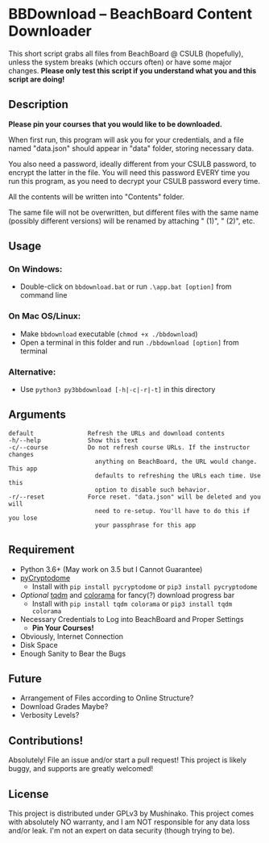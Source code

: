 #   BBDownload – BeachBoard Content Downloader
<!-- FIND THE GAME... -->
This short script grabs all files from BeachBoard @ CSULB (hopefully),
unless the system breaks (which occurs often) or have some major changes.
**Please only test this script if you understand what you and this script
are doing!**


## Description
**Please pin your courses that you would like to be downloaded.**

When first run, this program will ask you for your credentials, and a file
  named "data.json" should appear in "data" folder, storing necessary data.

You also need a password, ideally different from your CSULB password, to
encrypt the latter in the file. You will need this password EVERY time you
run this program, as you need to decrypt your CSULB password every time.

All the contents will be written into "Contents" folder.

The same file will not be overwritten, but different files with the same
name (possibly different versions) will be renamed by attaching " (1)",
" (2)", etc.


##  Usage
### On Windows:
- Double-click on `bbdownload.bat` or run `.\app.bat [option]` from command
  line

### On Mac OS/Linux:
- Make `bbdownload` executable (`chmod +x ./bbdownload`)
- Open a terminal in this folder and run `./bbdownload [option]` from
  terminal

### Alternative:
- Use `python3 py3bbdownload [-h|-c|-r|-t]` in this directory


## Arguments
```
default               Refresh the URLs and download contents
-h/--help             Show this text
-c/--course           Do not refresh course URLs. If the instructor changes
                        anything on BeachBoard, the URL would change. This app
                        defaults to refreshing the URLs each time. Use this
                        option to disable such behavior.
-r/--reset            Force reset. "data.json" will be deleted and you will
                        need to re-setup. You'll have to do this if you lose
                        your passphrase for this app
```


##  Requirement
* Python 3.6+ (May work on 3.5 but I Cannot Guarantee)
* [pyCryptodome](https://www.pycryptodome.org/en/latest/index.html)
  * Install with `pip install pycryptodome` or `pip3 install pycryptodome`
* *Optional* [tqdm](https://tqdm.github.io/) and
  [colorama](https://pypi.org/project/colorama/) for fancy(?) download
  progress bar
  * Install with `pip install tqdm colorama` or `pip3 install tqdm colorama`
* <!-- *** -->N<!-- *** -->ecessary Credentials to Log into BeachBoard and
  Proper Settings
  * **Pin Your Courses!**
* <!-- *** -->O<!-- *** -->bviously, Internet Connection
* <!-- *** -->D<!-- *** -->isk Space
* <!-- *** -->E<!-- *** -->nough Sanity to Bear the Bugs


##  Future
* Arrangement of Files according to Online Structure?
* Download Grades Maybe?
* Verbosity Levels?


##  Contributions!
Absolutely! File an issue and/or start a pull request! This project is likely
buggy, and supports are greatly welcomed!


##  License
This project is distributed under GPLv3 by Mushinako. This project comes
with absolutely NO warranty, and I am NOT responsible for any data loss
and/or leak. I'm not an expert on data security (though trying to be).
